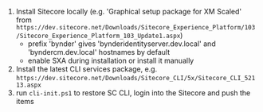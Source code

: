 1. Install Sitecore locally (e.g. 'Graphical setup package for XM Scaled' from `https://dev.sitecore.net/Downloads/Sitecore_Experience_Platform/103/Sitecore_Experience_Platform_103_Update1.aspx`)
    - prefix 'bynder' gives 'bynderidentityserver.dev.local' and 'byndercm.dev.local' hostnames by default
    - enable SXA during installation or install it manually
1. Install the latest CLI services package, e.g. `https://dev.sitecore.net/Downloads/Sitecore_CLI/5x/Sitecore_CLI_52113.aspx`
1. run `cli-init.ps1` to restore SC CLI, login into the Sitecore and push the items
